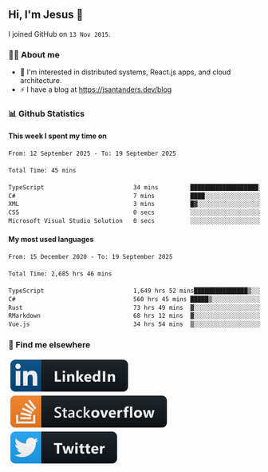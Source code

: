 ## Hi, I'm Jesus 👋

I joined GitHub on `13 Nov 2015`.

<!-- Talking about you -->

### 👨‍💻 About me

- 👦 I'm interested in distributed systems, React.js apps, and cloud architecture.
- ⚡️ I have a blog at <https://jsantanders.dev/blog>

### 📊 Github Statistics

#### This week I spent my time on

<!--START_SECTION:weekly-->

```txt
From: 12 September 2025 - To: 19 September 2025

Total Time: 45 mins

TypeScript                         34 mins         ███████████████████░░░░░░   76.28 %
C#                                 7 mins          ████░░░░░░░░░░░░░░░░░░░░░   15.96 %
XML                                3 mins          █▓░░░░░░░░░░░░░░░░░░░░░░░   07.08 %
CSS                                0 secs          ░░░░░░░░░░░░░░░░░░░░░░░░░   00.44 %
Microsoft Visual Studio Solution   0 secs          ░░░░░░░░░░░░░░░░░░░░░░░░░   00.24 %
```

<!--END_SECTION:weekly-->

#### My most used languages

<!--START_SECTION:alltime-->

```txt
From: 15 December 2020 - To: 19 September 2025

Total Time: 2,685 hrs 46 mins

TypeScript                         1,649 hrs 52 mins███████████████▒░░░░░░░░░   61.43 %
C#                                 560 hrs 45 mins █████▒░░░░░░░░░░░░░░░░░░░   20.88 %
Rust                               73 hrs 49 mins  ▓░░░░░░░░░░░░░░░░░░░░░░░░   02.75 %
RMarkdown                          68 hrs 12 mins  ▓░░░░░░░░░░░░░░░░░░░░░░░░   02.54 %
Vue.js                             34 hrs 54 mins  ▒░░░░░░░░░░░░░░░░░░░░░░░░   01.30 %
```

<!--END_SECTION:alltime-->

### 📢 Find me elsewhere

<p>
  <a target="_blank" href="https://linkedin.com/in/jsantanders">
    <img src="https://github.com/jsantanders/jsantanders/blob/master/img/linkedin.svg" alt="LinkedIn" style="vertical-align:top; margin:4px">
  </a>
  
  <a target="_blank" href="https://stackoverflow.com/users/7318331/jesus-santander">
    <img src="https://github.com/jsantanders/jsantanders/blob/master/img/stackoverflow.svg" alt="StackOverflow" style="vertical-align:top; margin:4px">
  </a>
  
  <a target="_blank" href="http://twitter.com/jsantanders">
    <img src="https://github.com/jsantanders/jsantanders/blob/master/img/twitter.svg" alt="Twitter" style="vertical-align:top; margin:4px">
  </a>
</p>

